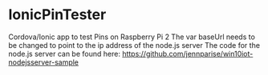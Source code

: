 # IonicPinTester
Cordova/Ionic app to test Pins on Raspberry Pi 2
The var baseUrl needs to be changed to point to the ip address of the node.js server 
The code for the node.js server can be found here: https://github.com/jennparise/win10iot-nodejsserver-sample
